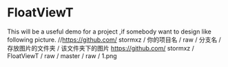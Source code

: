 # FloatViewT
This will be a useful demo for a project ,if somebody want to design like following picture.
//https://github.com/ stormxz / 你的项目名 / raw / 分支名 / 存放图片的文件夹 / 该文件夹下的图片
https://github.com/ stormxz / FloatViewT / raw / master / raw / 1.png
